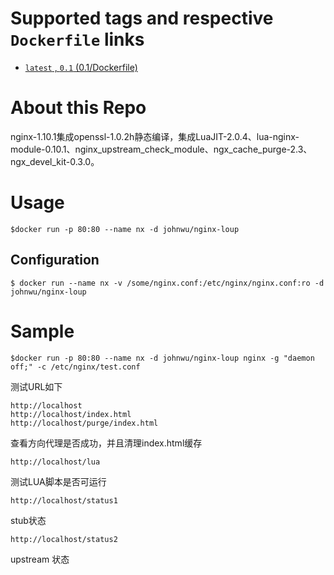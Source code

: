 # Supported tags and respective `Dockerfile` links

- [`latest` , `0.1`  (0.1/Dockerfile)](https://github.com/vla/docker-nginx-loup/blob/master/Live/Dockerfile)

# About this Repo

nginx-1.10.1集成openssl-1.0.2h静态编译，集成LuaJIT-2.0.4、lua-nginx-module-0.10.1、nginx_upstream_check_module、ngx_cache_purge-2.3、ngx_devel_kit-0.3.0。

# Usage

```
$docker run -p 80:80 --name nx -d johnwu/nginx-loup 

```

## Configuration
```
$ docker run --name nx -v /some/nginx.conf:/etc/nginx/nginx.conf:ro -d johnwu/nginx-loup 

```

# Sample

```
$docker run -p 80:80 --name nx -d johnwu/nginx-loup nginx -g "daemon off;" -c /etc/nginx/test.conf 

```

测试URL如下

```
http://localhost
http://localhost/index.html
http://localhost/purge/index.html
```

查看方向代理是否成功，并且清理index.html缓存


```
http://localhost/lua
```

测试LUA脚本是否可运行

```
http://localhost/status1
```

stub状态

```
http://localhost/status2
```

upstream 状态